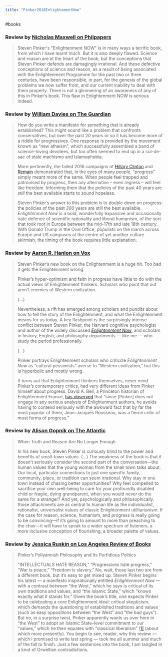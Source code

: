 ```yaml
---
title: "Pinker2018EnlightementNow"
---
```


#books



### Review by [Nicholas Maxwell on Philpapers](https://philpapers.org/rec/MAXWNP)

> Steven Pinker's "Enlightenment NOW" is in many ways a terrific book,  from which I have learnt much. But it is also deeply flawed. Science and reason are at the heart of the book, but the conceptions that Steven  Pinker defends are damagingly irrational. And these defective  conceptions of science and reason, as a result of being associated with  the Enlightenment Programme for the past two or three centuries, have  been responsible, in part, for the genesis of the global problems we now suffer from, and our current inability to deal with them properly.  There is not a glimmering of an awareness of any of this in Pinker’s  book. This flaw in Enlightenment NOW is serious indeed.



### Review by [William Davies on The Guardian](https://www.theguardian.com/books/2018/feb/14/enlightenment-now-steven-pinker-review)

> How do you write a manifesto for something that is already established?  This might sound like a problem that confronts conservatives, but over  the past 20 years or so it has become more of a riddle for progressives. One response is provided by the movement known as “new atheism”, which  successfully assembled a band of science-loving devotees, but too often  seemed to end up in a cul-de-sac of stale machismo and Islamophobia.
>
> More pertinently, the failed 2016 campaigns of [Hillary Clinton](https://www.theguardian.com/us-news/2016/nov/09/hillary-clinton-election-president-loss) and [Remain](https://www.theguardian.com/politics/2016/jul/05/how-remain-failed-inside-story-doomed-campaign) demonstrated that, in the eyes of many people, “progress” simply meant  more of the same. When people feel trapped and patronised by progress,  then any alternative – even regress – will feel like freedom. Informing  them that the policies of the past 40 years are *still* the best available starts to sound hopeless.
>
> Steven Pinker’s answer to this problem is to double down on progress: the policies of the past *300* years are still the best available. *Enlightenment Now* is a bold, wonderfully expansive and occasionally irate defence of  scientific rationality and liberal humanism, of the sort that took root  in Europe between the mid-17th and late 18th century. With Donald Trump  in the Oval Office, populists on the march across Europe and US campuses at the centre of yet another culture skirmish, the timing of the book  requires little explanation.



### Review by [Aaron R. Hanlon on Vox](https://www.vox.com/the-big-idea/2018/5/17/17362548/pinker-enlightenment-now-two-cultures-rationality-war-debate)

> Steven Pinker’s new book on the Enlightenment is a huge hit. Too bad it gets the Enlightenment wrong.
>
> Pinker’s hyper-optimism and faith in  progress have little to do with the actual views of Enlightenment  thinkers. Scholars who point that out aren’t enemies of Western  civilization.
>
> (...)
>
> Nevertheless, a rift has emerged among scholars and pundits about how to tell the story of the Enlightenment, and what the Enlightenment means  for us today. A key flashpoint is the surprisingly intense conflict  between Steven Pinker, the Harvard cognitive psychologist and author of  the widely discussed [*Enlightenment Now*](https://www.penguinrandomhouse.com/books/317051/enlightenment-now-by-steven-pinker/9780525427575/), and scholars in history, English, and philosophy departments — like me — who study the period professionally.
>
> (...)
>
> Pinker portrays Enlightenment scholars who criticize *Enlightenment Now* as “cultural pessimists” averse to “Western civilization,” but this is hyperbolic and mostly wrong.
>
> It turns out that Enlightenment thinkers themselves,  never mind Pinker’s contemporary critics, had very different ideas from  Pinker himself about progress. David A. Bell, a Princeton historian of  Enlightenment France, [has observed](https://www.thenation.com/article/waiting-for-steven-pinkers-enlightenment/) that “since [Pinker] does not engage in any serious analysis of  Enlightenment authors, he avoids having to contend seriously with the  awkward fact that by far the most popular of them, Jean-Jacques  Rousseau, was a fierce critic of most forms of progress.” 

### Review by [Alison Gopnik on The Atlantic](https://www.theatlantic.com/magazine/archive/2018/04/steven-pinker-enlightenment-now/554054/)

> When Truth and Reason Are No Longer Enough
> 
> In his new book, Steven Pinker is curiously blind to the power and benefits of small-town values.
> (...)
> The weakness of the book is that it doesn’t seriously consider the second part of the conversation—the human values that the young woman from the small town talks about. Our local, particular connections to just one specific family, community, place, or tradition can seem irrational. Why stay in one town instead of chasing better opportunities? Why feel compelled to sacrifice your own well-being to care for your profoundly disabled child or fragile, dying grandparent, when you would never do the same for a stranger? And yet, psychologically and philosophically, those attachments are as central to human life as the individualist, rationalist, universalist values of classic Enlightenment utilitarianism. If the case for reason, science, humanism, and progress is really going to be convincing—if it’s going to amount to more than preaching to the choir—it will have to speak to a wider spectrum of listeners, a more inclusive conception of flourishing, a broader palette of values.

### Review by [Jessica Ruskin on Los Angeles Review of Books](https://lareviewofbooks.org/article/pinkers-pollyannish-philosophy-and-its-perfidious-politics/)

> Pinker’s Pollyannish Philosophy and Its Perfidious Politics
> 
>  “INTELLECTUALS HATE REASON,” “Progressives hate progress,” “War is  peace,” “Freedom is slavery.” No, wait, those last two are from a  different book, but it’s easy to get mixed up. Steven Pinker begins his  latest — a manifesto inspirationally entitled *Enlightenment Now* — with a contrast between “the West,” which he says is critical of its  own traditions and values, and “the Islamic State,” which “knows exactly what it stands for.” Given the book’s title, one expects Pinker to be  celebrating a core Enlightenment ideal: critical skepticism, which  demands the questioning of established traditions and values (such as  easy oppositions between “the West” and “the bad guys”). But no, in a  surprise twist, Pinker apparently wants us over here in “the West” to  adopt an Islamic State–level commitment to our “values,” which he then  equates with “classical liberalism” [[1\]](https://lareviewofbooks.org/article/pinkers-pollyannish-philosophy-and-its-perfidious-politics/#_edn1) (about which more presently). You begin to see, reader, why this review — which I promised to write last spring — took me all summer and much  of the fall to finish. Just a few sentences into the book, I am tangled  in a knot of Orwellian contradictions.